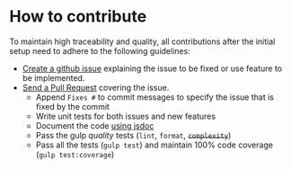 # How to contribute

To maintain high traceability and quality, all contributions after the initial setup need to adhere to the following guidelines:

- [Create a github issue](https://github.com/lavina-desai/metal-todo/issues/new) explaining the issue to be fixed or use feature to be implemented.
- [Send a Pull Request](https://github.com/lavina-desai/metal-todo/compare) covering the issue.
	- Append `Fixes #` to commit messages to specify the issue that is fixed by the commit
	- Write unit tests for both issues and new features
	- Document the code [using jsdoc](https://github.com/google/closure-compiler/wiki/Annotating-JavaScript-for-the-Closure-Compiler)
	- Pass the gulp _quality_ tests (`lint`, `format`, ~~`complexity`~~)
	- Pass all the tests (`gulp test`) and maintain 100% code coverage (`gulp test:coverage`)
